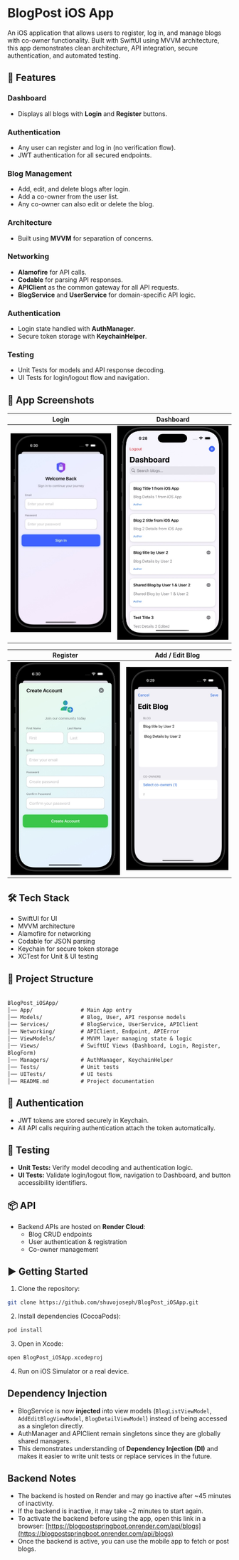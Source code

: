 # BlogPost iOS App

An iOS application that allows users to register, log in, and manage blogs with co-owner functionality. Built with SwiftUI using MVVM architecture, this app demonstrates clean architecture, API integration, secure authentication, and automated testing.

## 🚀 Features

### Dashboard
- Displays all blogs with **Login** and **Register** buttons.

### Authentication
- Any user can register and log in (no verification flow).
- JWT authentication for all secured endpoints.

### Blog Management
- Add, edit, and delete blogs after login.
- Add a co-owner from the user list.
- Any co-owner can also edit or delete the blog.

### Architecture
- Built using **MVVM** for separation of concerns.

### Networking
- **Alamofire** for API calls.
- **Codable** for parsing API responses.
- **APIClient** as the common gateway for all API requests.
- **BlogService** and **UserService** for domain-specific API logic.

### Authentication
- Login state handled with **AuthManager**.
- Secure token storage with **KeychainHelper**.

### Testing
- Unit Tests for models and API response decoding.
- UI Tests for login/logout flow and navigation.

## 📱 App Screenshots

| Login | Dashboard |
|:------:|:----------:|
| ![Login Screen](Screenshots/login.jpg) | ![Dashboard Screen](Screenshots/dashboard.jpg) |

| Register | Add / Edit Blog |
|:----------:|:----------------:|
| ![Register Screen](Screenshots/register.jpg) | ![Add or Edit Blog](Screenshots/addEditBlog.jpg) |

## 🛠️ Tech Stack
- SwiftUI for UI
- MVVM architecture
- Alamofire for networking
- Codable for JSON parsing
- Keychain for secure token storage
- XCTest for Unit & UI testing

## 📂 Project Structure
```

BlogPost_iOSApp/
│── App/               # Main App entry
│── Models/            # Blog, User, API response models
│── Services/          # BlogService, UserService, APIClient
│── Networking/        # APIClient, Endpoint, APIError
│── ViewModels/        # MVVM layer managing state & logic
│── Views/             # SwiftUI Views (Dashboard, Login, Register, BlogForm)
│── Managers/          # AuthManager, KeychainHelper
│── Tests/             # Unit tests
│── UITests/           # UI tests
│── README.md          # Project documentation

````

## 🔑 Authentication
- JWT tokens are stored securely in Keychain.
- All API calls requiring authentication attach the token automatically.

## 🧪 Testing
- **Unit Tests:** Verify model decoding and authentication logic.
- **UI Tests:** Validate login/logout flow, navigation to Dashboard, and button accessibility identifiers.

## 📦 API
- Backend APIs are hosted on **Render Cloud**:
  - Blog CRUD endpoints
  - User authentication & registration
  - Co-owner management

## ▶️ Getting Started
1. Clone the repository:  
```bash
git clone https://github.com/shuvojoseph/BlogPost_iOSApp.git
````

2. Install dependencies (CocoaPods):

```bash
pod install
```

3. Open in Xcode:

```bash
open BlogPost_iOSApp.xcodeproj
```

4. Run on iOS Simulator or a real device.

## Dependency Injection

* BlogService is now **injected** into view models (`BlogListViewModel`, `AddEditBlogViewModel`, `BlogDetailViewModel`) instead of being accessed as a singleton directly.
* AuthManager and APIClient remain singletons since they are globally shared managers.
* This demonstrates understanding of **Dependency Injection (DI)** and makes it easier to write unit tests or replace services in the future.

## Backend Notes

* The backend is hosted on Render and may go inactive after ~45 minutes of inactivity.
* If the backend is inactive, it may take ~2 minutes to start again.
* To activate the backend before using the app, open this link in a browser:
  [https://blogpostspringboot.onrender.com/api/blogs](https://blogpostspringboot.onrender.com/api/blogs)
* Once the backend is active, you can use the mobile app to fetch or post blogs.
